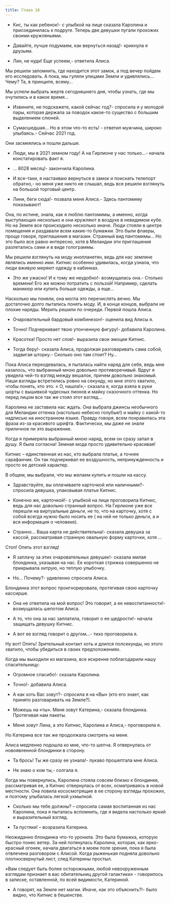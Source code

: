 ```yaml
---
title: Глава 10
---
```


- Кис, ты как ребенок!- с улыбкой на лице сказала Каролина и присоединилась к подруге. Теперь две девушки пугали
  прохожих своими кружляньями.

- Давайте, лучше подумаем, как вернуться назад!- крикнула я друзьям.

- Лин, не нуди! Еще успеем,- ответила Алиса.

Мы решили запомнить, где находится этот замок, а под вечер пойдем его исследовать. А пока, мы гуляли улицами Земли и
удивлялись… Чему? Та, в принципе, всему…

Мы успели выбрать жертв сегодняшнего дня, чтобы узнать, где мы очутились и в какое время…

- Извините, не подскажете, какой сейчас год?- спросила я у молодой пары, которая держала за поводок какое-то существо с
  большим выделением слюней.

- Сумасшедшая… Но в этом что-то есть! - ответил мужчина, широко улыбаясь.- Сейчас 2021 год.

Они засмеялись и пошли дальше.

- Люди, мы в 2021 земном году! А на Гирлионе у нас только…- начала констатировать факт я.

- … 8028 месяц!- закончила Каролина.

- И все-таки, я настаиваю вернуться в замок и поискать телепорт обратно,- но меня уже никто не слышал, ведь все решили
  взглянуть на большой торговый центр.

- Лини, беги сюда!- позвала меня Алиса.- Здесь пантомиму показывают!

Она, по истине, знала, как я люблю пантомимы, а именно, когда выступающих несколько и они кружляют в воздухе в невидимом
кубе. Но на Земле все происходило несколько иначе. Люди стояли в центре помещения и раздавали всем какие-то бумажки. Это
были флаеры, проще говоря, приглашения в магазин. Странный вид пантомимы… Но это было все равно интересно, хотя в
Меландии эти приглашения разлетались сами и в виде голограммы.

Мы решили взглянуть на моду инопланетян, ведь для нас земляне являлись именно ими. Китнис особенно удивилась, когда
узнала, что люди вживую меряют одежду в кабинках.

- Это же ужасно! И к тому же неудобно!- возмущалась она.- Столько времени! Его же можно потратить с пользой! Например,
  сделать маникюр или купить больше одежды, а еще…

Насколько мы поняли, она могла это перечислять вечно. Мы достаточно долго пытались понять моду. И, в конце концов,
выбрали не плохие наряды. Мерить решили по очереди. Первой пошла Алиса.

- Очаровательный бардовый комбинезон!- оценила вид Алисы я.

- Точно! Подчеркивает твою утонченную фигуру!- добавила Каролина.

- Красотка! Просто нет слов!- выразила свои эмоции Китнис.

- Тогда беру!- сказала Алиса, продолжая разговаривать сама собой, задвигая шторку.- Сколько оно там стоит? Ну…

Пока Алиса переодевалась, я пыталась найти наряд для себя, ведь мне казалось, что выбранный мною довольно
противоречивый. Вдруг я увидела чей-то взгляд между вешалок, причем довольно знакомый. Наши взгляды встретились ровно на
секунду, но мне этого хватило, чтобы понять, кто это. « О, нашла!»,- сказала я, когда взяла в руки шорты с вышивкой
чудесных пионов и майку сказочного оттенка. Но перед лицом все так же стоял этот взгляд…

Каролина не заставила нас ждать. Она выбрала джинсы необычного для Меландии оттенка (настолько небесно голубые!) и майку
с какой-то надписью на иностранном языке. Правду говоря, всем понравилась эта фраза из-за красивого шрифта. Фактически,
мы даже не знали приличное ли это выражение.

Когда я примеряла выбранный мною наряд, всем он сразу запал в душу. Я была согласна! Земная мода просто удивительно
красивая!

Китнис – единственная из нас, кто выбрала платье, а точнее сарафанчик. Он так подчеркивал ее воздушность,
непринужденность и просто ее детский характер.

В общем, мы выбрали, что мы желаем купить и пошли на кассу.

- Здравствуйте, вы оплачиваете карточкой или наличными?- спросила девушка, упаковывая платье Китнис.

- Конечно же, карточкой!- с улыбкой на лице проговорила Китнис, ведь для нас довольно странный вопрос. На Гирлионе уже
  все перешли на виртуальные деньги, не то, что на карточку, хотя с собой всегда нужно было носить ее ( на ней не только
  деньги, а и вся информация о человеке).

- Странно… Ваша карта не действительна!- сказала девушка за кассой, рассматривая странную овальную форму карточки,
  хотя …

Стоп! Опять этот взгляд!

- Я заплачу за этих очаровательных девушек!- сказала милая блондинка, указывая на нас. Ее короткая стрижка совершенно не
  прикрывала хитрую, но теплую улыбочку.

- Но… Почему?- удивленно спросила Алиса.

Блондинка этот вопрос проигнорировала, протягивая свою карточку кассирше.

- Она не ответила на мой вопрос! Это говорит, а ее невоспитанности!- возмущалась шепотом Алиса.

- А то, что она за нас заплатила, говорит о ее щедрости!- начала защищать девушку Китнис.

- А вот ее взгляд говорит о другом…- тихо проговорила я.

Ну вот! Опять! Зрительный контакт хоть и длился полсекунды, но этого хватило, чтобы убедиться в своих предположениях.

Когда мы выходили из магазина, все искренне поблагодарили нашу спасительницу:

- Огромное спасибо!- сказала Каролина.

- Точно!- добавила Алиса.

- А как хоть Вас зовут?- спросила я на «Вы» (кто его знает, как принято разговаривать на Земле?).

- Можешь на «ты». Меня зовут Катерина,- сказала блондинка. Протягивая нам пакеты.

- Меня зовут Лина, а это Китнис, Каролина и Алиса,- проговорила я.

Но Катерина все так же продолжала смотреть на меня.

Алиса медленно подошла ко мне, что-то шепча. Я отвернулась от новоявленной блондинки в сторону.

- Та брось! Ты же сразу ее узнала!- лукаво прошептала мне Алиса.

- Не знаю о ком ты,- солгала я.

Когда мы повернулись, Каролина стояла совсем близко к блондинке, рассматривая ее, а Китнис отвернулась от всех,
осматриваясь в новой местности. Она ловила кососмотрящие в ее сторону взгляды прохожих, и поэтому улыбалась легкой
ухмылкой.

- Сколько мы тебе должны? – спросила самая воспитанная из нас Каролина, пока я пыталась вспомнить, где я видела
  настолько яркий и выразительный взгляд.

- Та пустяки! – возразила Катерина.

Неожиданно блондинка что-то уронила. Это была бумажка, которую быстро понес ветер. За ней потянулась Каролина, которая,
как ярко-красный огонек, начала двигаться в моем поле зрения, пока я была отвлечена разговором с Алисой. Когда рыженькая
подняла довольно плотносвернутый лист, след Катерины простыл.

«Вам следует быть более осторожными, любой невооруженным взглядам признает в вас обитательниц другой галактики» -
говорилось в записке, оставленной, по всей видимости, Катериной.

- А говорят, на Земле нет магии. Иначе, как это объяснить?!- было видно, что Китнис в бешенстве. 

